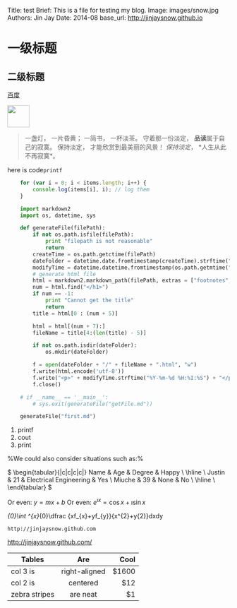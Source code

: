 Title:   test
Brief:   This is a file for testing my blog.
Image:	 images/snow.jpg
Authors: Jin Jay
Date:    2014-08
base_url: http://jinjaysnow.github.io

# 一级标题
## 二级标题

[百度](http://www.baidu.com)

[<img src="../../images/snow.jpg" width="50px">](http://jinjaysnow.github.io)
> 一盏灯， 一片昏黄； 一简书， 一杯淡茶。 守着那一份淡定， **品读**属于自己的寂寞。 保持淡定， 才能欣赏到最美丽的风景！ *保持淡定*， \*人生从此不再寂寞\*。
  
 
here is code`printf`

```javascript
	for (var i = 0; i < items.length; i++) {
	    console.log(items[i], i); // log them
	}
```

```python
	import markdown2
	import os, datetime, sys

	def generateFile(filePath):
		if not os.path.isfile(filePath):
			print "filepath is not reasonable"
			return
		createTime = os.path.getctime(filePath)
		dateFolder = datetime.date.fromtimestamp(createTime).strftime("%Y-%M")
		modifyTime = datetime.datetime.fromtimestamp(os.path.getmtime("first.md"))
		# generate html file
		html = markdown2.markdown_path(filePath, extras = ["footnotes", "code-color"])
		num = html.find("</h1>")
		if num == -1:
			print "Cannot get the title"
			return
		title = html[0 : (num + 5)]

		html = html[(num + 7):]
		fileName = title[4:(len(title) - 5)]

		if not os.path.isdir(dateFolder):
			os.mkdir(dateFolder)

		f = open(dateFolder + "/" + fileName + ".html", "w")
		f.write(html.encode('utf-8'))
		f.write("<p>" + modifyTime.strftime("%Y-%m-%d %H:%I:%S") + "</p>\r\n")
		f.close()

	# if __name__ == '__main__':
		# sys.exit(generateFile("getFile.md"))

	generateFile("first.md")
```

1. printf
2. cout
3. print

%We could also consider situations such as:%

$ \begin{tabular}{|c|c|c|c|} Name & Age & Degree & Happy \ \hline \ Justin & 21 & Electrical Engineering & Yes \ Miuche & 39 & None & No \ \hline \ \end{tabular} $

Or even: $y = mx + b$
Or even: $e^{\imath x} = \cos{x} + \imath\sin{x}$

<math>\int ^{1}_{0}\int ^{x}_{0}\dfrac {xf_{x}+yf_{y}}{x^{2}+y{2}}dxdy</math>

```
http://jinjaysnow.github.com
```
<http://jinjaysnow.github.com/>

| Tables        | Are           | Cool  |
| ------------- |:-------------:| -----:|
| col 3 is      | right-aligned | $1600 |
| col 2 is      | centered      |   $12 |
| zebra stripes | are neat      |    $1 |